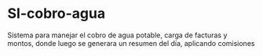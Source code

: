 # SI-cobro-agua
Sistema para manejar el cobro de agua potable, carga de facturas y montos, donde luego se generara un resumen del día, aplicando comisiones
